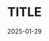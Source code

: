 ---
title: TITLE
date: 2025-01-29
categories: [The Nature of Code, Assignment 1]
tags: [javascript, p5js]     # TAG names should always be lowercase
description: Hello World!
---
